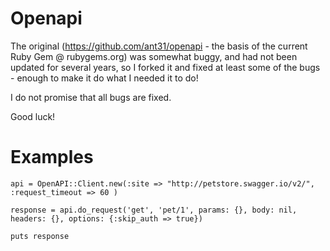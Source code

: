 Openapi
==========

The original (https://github.com/ant31/openapi - the basis of the current Ruby Gem @ rubygems.org) was somewhat buggy, and had not been updated for several years, so I forked it and fixed at least some of the bugs - enough to make it do what I needed it to do!

I do not promise that all bugs are fixed.

Good luck!




# Examples



    api = OpenAPI::Client.new(:site => "http://petstore.swagger.io/v2/", :request_timeout => 60 )
    
    response = api.do_request('get', 'pet/1', params: {}, body: nil, headers: {}, options: {:skip_auth => true})
    
    puts response

